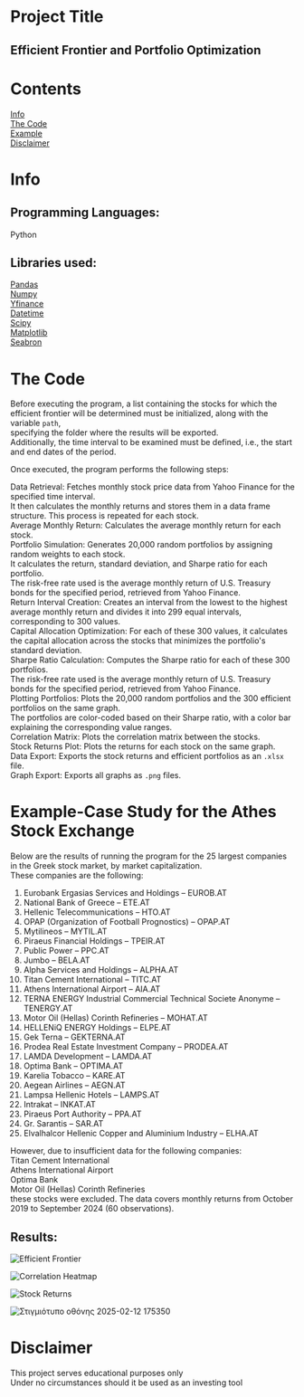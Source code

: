 # Project Title
## Efficient Frontier and Portfolio Optimization <br>
# Contents
[Info](#Info)<br>
[The Code](#The-Code)<br>
[Example](#Example)<br>
[Disclaimer](#Disclaimer) <br>
# Info
## Programming Languages: 
Python <br>
## Libraries used:
[Pandas](https://pandas.pydata.org/#:~:text=pandas%20is%20a%20fast,%20powerful,%20flexible)<br>
[Numpy](https://numpy.org/)<br>
[Yfinance](https://pypi.org/project/yfinance/)<br>
[Datetime](https://docs.python.org/3/library/datetime.html)<br>
[Scipy](https://scipy.org/)<br>
[Matplotlib](https://matplotlib.org/)<br>
[Seabron](https://seaborn.pydata.org/)<br>
# The Code
Before executing the program, a list containing the stocks for which the efficient frontier will be determined must be initialized, along with the variable `path`,<br>
specifying the folder where the results will be exported.<br>
Additionally, the time interval to be examined must be defined, i.e., the start and end dates of the period.<br>

Once executed, the program performs the following steps:<br>

Data Retrieval: Fetches monthly stock price data from Yahoo Finance for the specified time interval.<br>
It then calculates the monthly returns and stores them in a data frame structure. This process is repeated for each stock.<br>
Average Monthly Return: Calculates the average monthly return for each stock.<br>
Portfolio Simulation: Generates 20,000 random portfolios by assigning random weights to each stock. <br>
It calculates the return, standard deviation, and Sharpe ratio for each portfolio.<br>
The risk-free rate used is the average monthly return of U.S. Treasury bonds for the specified period, retrieved from Yahoo Finance.<br>
Return Interval Creation: Creates an interval from the lowest to the highest average monthly return and divides it into 299 equal intervals, corresponding to 300 values.<br>
Capital Allocation Optimization: For each of these 300 values, it calculates the capital allocation across the stocks that minimizes the portfolio's standard deviation.<br>
Sharpe Ratio Calculation: Computes the Sharpe ratio for each of these 300 portfolios.<br>
The risk-free rate used is the average monthly return of U.S. Treasury bonds for the specified period, retrieved from Yahoo Finance.<br>
Plotting Portfolios: Plots the 20,000 random portfolios and the 300 efficient portfolios on the same graph.<br>
The portfolios are color-coded based on their Sharpe ratio, with a color bar explaining the corresponding value ranges.<br>
Correlation Matrix: Plots the correlation matrix between the stocks.<br>
Stock Returns Plot: Plots the returns for each stock on the same graph.<br>
Data Export: Exports the stock returns and efficient portfolios as an `.xlsx` file.<br>
Graph Export: Exports all graphs as `.png` files. <br>
# Example-Case Study for the Athes Stock Exchange<br>
Below are the results of running the program for the 25 largest companies in the Greek stock market, by market capitalization.<br>
These companies are the following:<br>

1. Eurobank Ergasias Services and Holdings – EUROB.AT<br>
2. National Bank of Greece – ETE.AT<br>  
3. Hellenic Telecommunications – HTO.AT<br>  
4. OPAP (Organization of Football Prognostics) – OPAP.AT<br> 
5. Mytilineos – MYTIL.AT<br>  
6. Piraeus Financial Holdings – TPEIR.AT<br>  
7. Public Power – PPC.AT<br>  
8. Jumbo – BELA.AT<br>  
9. Alpha Services and Holdings – ALPHA.AT<br>  
10. Titan Cement International – TITC.AT<br>  
11. Athens International Airport – AIA.AT<br>  
12. TERNA ENERGY Industrial Commercial Technical Societe Anonyme – TENERGY.AT<br>  
13. Motor Oil (Hellas) Corinth Refineries – MOHAT.AT<br>  
14. HELLENiQ ENERGY Holdings – ELPE.AT<br>  
15. Gek Terna – GEKTERNA.AT<br>  
16. Prodea Real Estate Investment Company – PRODEA.AT<br>  
17. LAMDA Development – LAMDA.AT<br>  
18. Optima Bank – OPTIMA.AT<br>  
19. Karelia Tobacco – KARE.AT<br>  
20. Aegean Airlines – AEGN.AT<br>  
21. Lampsa Hellenic Hotels – LAMPS.AT<br>  
22. Intrakat – INKAT.AT<br>  
23. Piraeus Port Authority – PPA.AT<br>  
24. Gr. Sarantis – SAR.AT<br>  
25. Elvalhalcor Hellenic Copper and Aluminium Industry – ELHA.AT<br>  

However, due to insufficient data for the following companies:<br>
Titan Cement International<br>
Athens International Airport<br>
Optima Bank<br>
Motor Oil (Hellas) Corinth Refineries<br>
these stocks were excluded. The data covers monthly returns from October 2019 to September 2024 (60 observations).

## Results:

![Efficient Frontier](https://github.com/user-attachments/assets/6a500769-3df6-4784-89f2-00fc50ceb553)

![Correlation Heatmap](https://github.com/user-attachments/assets/35e18df4-290e-41d6-95a5-41fd8db6a658)

![Stock Returns](https://github.com/user-attachments/assets/c6da47a8-e18b-4909-9ce4-baf32b1e7e61)

![Στιγμιότυπο οθόνης 2025-02-12 175350](https://github.com/user-attachments/assets/78c04ddd-0011-4e73-956a-cdb964bdf1f1)


# Disclaimer
This project serves educational purposes only<br>
Under no circumstances should it be used as an investing tool
